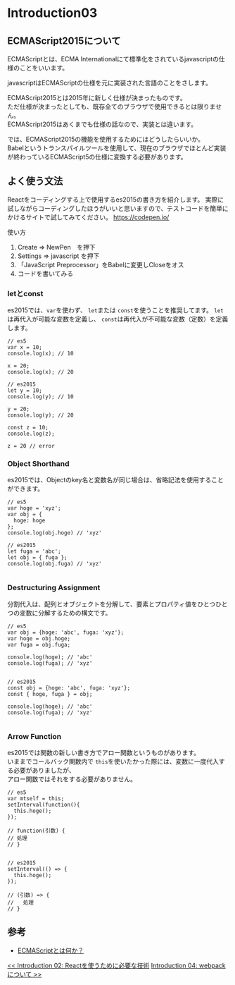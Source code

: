 # Introduction03
## ECMAScript2015について
ECMAScriptとは、ECMA Internationalにて標準化をされているjavascriptの仕様のことをいいます。

javascriptはECMAScriptの仕様を元に実装された言語のことをさします。

ECMAScript2015とは2015年に新しく仕様が決まったものです。
<br>ただ仕様が決まったとしても、既存全てのブラウザで使用できるとは限りません。
<br>ECMAScript2015はあくまでも仕様の話なので、実装とは違います。

では、ECMAScript2015の機能を使用するためにはどうしたらいいか。
<br>Babelというトランスパイルツールを使用して、現在のブラウザでほとんど実装が終わっているECMAScript5の仕様に変換する必要があります。


## よく使う文法
Reactをコーディングする上で使用するes2015の書き方を紹介します。
実際に試しながらコーディングしたほうがいいと思いますので、テストコードを簡単にかけるサイトで試してみてください。
https://codepen.io/

使い方
1. Create => NewPen　を押下
2. Settings => javascript を押下
3. 「JavaScript Preprocessor」をBabelに変更しCloseをオス
4. コードを書いてみる



### letとconst
es2015では、`var`を使わず、 `let`または `const`を使うことを推奨してます。
`let`は再代入が可能な変数を定義し、 `const`は再代入が不可能な変数（定数）を定義します。
```ecmascript 6
// es5
var x = 10;
console.log(x); // 10

x = 20;
console.log(x); // 20

// es2015
let y = 10;
console.log(y); // 10

y = 20;
console.log(y); // 20

const z = 10;
console.log(z);

z = 20 // error

```

### Object Shorthand
es2015では、Objectのkey名と変数名が同じ場合は、省略記法を使用することができます。

```ecmascript 6
// es5
var hoge = 'xyz';
var obj = {
  hoge: hoge
};
console.log(obj.hoge) // 'xyz'

// es2015
let fuga = 'abc';
let obj = { fuga };
console.log(obj.fuga) // 'xyz'


```

### Destructuring Assignment
分割代入は、配列とオブジェクトを分解して、要素とプロパティ値をひとつひとつの変数に分解するための構文です。

```ecmascript 6
// es5
var obj = {hoge: 'abc', fuga: 'xyz'};
var hoge = obj.hoge;
var fuga = obj.fuga;

console.log(hoge); // 'abc'
console.log(fuga); // 'xyz'


// es2015
const obj = {hoge: 'abc', fuga: 'xyz'};
const { hoge, fuga } = obj;

console.log(hoge); // 'abc'
console.log(fuga); // 'xyz'


```


### Arrow Function
es2015では関数の新しい書き方でアロー関数というものがあります。
<br>いままでコールバック関数内で `this`を使いたかった際には、変数に一度代入する必要がありましたが、
<br>アロー関数ではそれをする必要がありません。


```ecmascript 6
// es5
var mtself = this;
setInterval(function(){
  this.hoge();
});

// function(引数) {
// 処理  
// }


// es2015
setInterval(() => {
  this.hoge();
});

// (引数) => { 
//   処理
// }

```




## 参考
- [ECMAScriptとは何か？](https://azu.github.io/slide-what-is-ecmascript/)

<span align="left">[<< Introduction 02: Reactを使うために必要な技術](introduction02.md)</span>
<span align="right">[Introduction 04: webpackについて >>](introduction04.md)</span>
